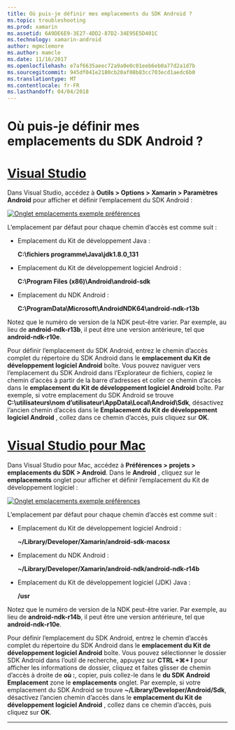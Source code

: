 ```yaml
---
title: Où puis-je définir mes emplacements du SDK Android ?
ms.topic: troubleshooting
ms.prod: xamarin
ms.assetid: 6A9DE6E9-3E27-4DD2-87D2-34E95E5D401C
ms.technology: xamarin-android
author: mgmclemore
ms.author: mamcle
ms.date: 11/16/2017
ms.openlocfilehash: e7af6635aeec72a9a0e0c01eeb6eb0a77d2a1d7b
ms.sourcegitcommit: 945df041e2180cb20af08b83cc703ecd1aedc6b0
ms.translationtype: MT
ms.contentlocale: fr-FR
ms.lasthandoff: 04/04/2018
---
```

# <a name="where-can-i-set-my-android-sdk-locations"></a>Où puis-je définir mes emplacements du SDK Android ?

# <a name="visual-studiotabvswin"></a>[Visual Studio](#tab/vswin)

Dans Visual Studio, accédez à **Outils > Options > Xamarin > Paramètres Android** pour afficher et définir l’emplacement du SDK Android :

[![Onglet emplacements exemple préférences](android-sdk-location-images/win/01-locations-sml.png)](android-sdk-location-images/win/01-locations.png#lightbox)

L’emplacement par défaut pour chaque chemin d’accès est comme suit :

- Emplacement du Kit de développement Java : 

    **C:\\fichiers programme\\Java\\jdk1.8.0_131**

- Emplacement du Kit de développement logiciel Android : 

    **C:\\Program Files (x86)\\Android\\android-sdk**

- Emplacement du NDK Android : 

    **C:\\ProgramData\\Microsoft\\AndroidNDK64\\android-ndk-r13b**

Notez que le numéro de version de la NDK peut-être varier. Par exemple, au lieu de **android-ndk-r13b**, il peut être une version antérieure, tel que **android-ndk-r10e**.

Pour définir l’emplacement du SDK Android, entrez le chemin d’accès complet du répertoire du SDK Android dans le **emplacement du Kit de développement logiciel Android** boîte. Vous pouvez naviguer vers l’emplacement du SDK Android dans l’Explorateur de fichiers, copiez le chemin d’accès à partir de la barre d’adresses et coller ce chemin d’accès dans le **emplacement du Kit de développement logiciel Android** boîte.
Par exemple, si votre emplacement du SDK Android se trouve **C:\\utilisateurs\\nom d’utilisateur\\AppData\\Local\\Android\\Sdk**, désactivez l’ancien chemin d’accès dans le  **Emplacement du Kit de développement logiciel Android** , collez dans ce chemin d’accès, puis cliquez sur **OK**.

# <a name="visual-studio-for-mactabvsmac"></a>[Visual Studio pour Mac](#tab/vsmac)

Dans Visual Studio pour Mac, accédez à **Préférences > projets > emplacements du SDK > Android**. Dans le **Android** , cliquez sur le **emplacements** onglet pour afficher et définir l’emplacement du Kit de développement logiciel :

[![Onglet emplacements exemple préférences](android-sdk-location-images/mac/01-locations-sml.png)](android-sdk-location-images/mac/01-locations.png#lightbox)

L’emplacement par défaut pour chaque chemin d’accès est comme suit :

- Emplacement du Kit de développement logiciel Android : 

    **~/Library/Developer/Xamarin/android-sdk-macosx**

- Emplacement du NDK Android : 

    **~/Library/Developer/Xamarin/android-ndk/android-ndk-r14b**

- Emplacement du Kit de développement logiciel (JDK) Java : 

    **/usr**

Notez que le numéro de version de la NDK peut-être varier. Par exemple, au lieu de **android-ndk-r14b**, il peut être une version antérieure, tel que **android-ndk-r10e**.

Pour définir l’emplacement du SDK Android, entrez le chemin d’accès complet du répertoire du SDK Android dans le **emplacement du Kit de développement logiciel Android** boîte. Vous pouvez sélectionner le dossier SDK Android dans l’outil de recherche, appuyez sur **CTRL +&#8984;+ I** pour afficher les informations de dossier, cliquez et faites glisser de chemin d’accès à droite de **où :**, copier, puis collez-le dans le **du SDK Android Emplacement** zone le **emplacements** onglet. Par exemple, si votre emplacement du SDK Android se trouve **~/Library/Developer/Android/Sdk**, désactivez l’ancien chemin d’accès dans le **emplacement du Kit de développement logiciel Android** , collez dans ce chemin d’accès, puis cliquez sur **OK**.

-----
